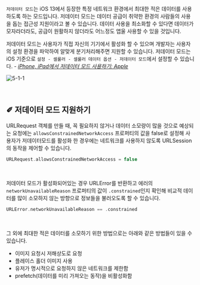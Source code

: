 
`저데이터 모드`는 iOS 13에서 등장한 특정 네트워크 환경에서 최대한 적은 데이터를 사용하도록 하는 모드입니다. 저데이터 모드는 데이터 공급이 취약한 환경의 사람들의 사용을 돕는 접근성 지원이라고 볼 수 있습니다. 데이터 사용을 최소화할 수 있다면 데이터가 모자라더라도, 공급이 원활하지 않더라도 어느정도 앱울 사용할 수 있을 것입니다. <br>

저데이터 모드는 사용자가 직접 자신의 기기에서 활성화 할 수 있으며 개발자는 사용자의 설정 환경을 파악하여 알맞게 분기처리해주면 지원할 수 있습니다. 저데이터 모드는 iOS 기준으로 `설정 - 셀룰러 - 셀룰러 데이터 옵션 - 저데이터 모드`에서 설정할 수 있습니다. *- [iPhone, iPad에서 저데이터 모드 사용하기: Apple](https://support.apple.com/ko-kr/HT210596)* 

![5-1-1](https://user-images.githubusercontent.com/73867548/139163331-a247b370-43a7-4548-b66e-2f04bc9691c4.jpg)

<br>

## ✐ 저데이터 모드 지원하기

URLRequest 객체를 만들 때, 꼭 필요하지 않거나 데이터 소모량이 많을 것으로 예상되는 요청에는 `allowsConstrainedNetworkAccess` 프로퍼티의 값을 false로 설정해 사용자가 저데이터모드를 활성화 한 경우에는 네트워크를 사용하지 않도록 URLSession의 동작을 제어할 수 있습니다.

```swift
URLRequest.allowsConstrainedNetworkAccess = false
```

<br>

저데이터 모드가 활성화되어있는 경우 URLError를 반환하고 에러의 `networkUnavailableReason` 프로퍼티의 값이 `.constrained`인지 확인해 비교적 데이터를 많이 소모하지 않는 방향으로 정보들을 불러오도록 할 수 있습니다.

```swift
URLError.networkUnavailableReason == .constrained
```

<br>

그 외에 최대한 적은 데이터를 소모하기 위한 방법으로는 아래와 같은 방법들이 있을 수 있습니다.
- 이미지 요청시 저해상도로 요청 
- 플레이스 홀더 이미지 사용
- 유저가 명시적으로 요청하지 않은 네트워크를 제한함
- prefetch(데이터를 미리 가져오는 동작)을 비활성화함







